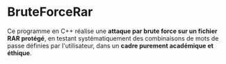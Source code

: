 # BruteForceRar
Ce programme en C++ réalise une **attaque par brute force sur un fichier RAR protégé**, en testant systématiquement des combinaisons de mots de passe définies par l'utilisateur, dans un **cadre purement académique et éthique**.
